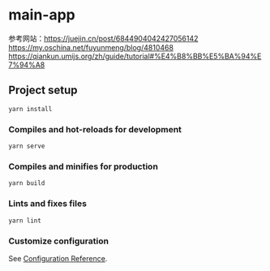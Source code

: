 # main-app
参考网站：https://juejin.cn/post/6844904042427056142
        https://my.oschina.net/fuyunmeng/blog/4810468
        https://qiankun.umijs.org/zh/guide/tutorial#%E4%B8%BB%E5%BA%94%E7%94%A8

## Project setup
```
yarn install
```

### Compiles and hot-reloads for development
```
yarn serve
```

### Compiles and minifies for production
```
yarn build
```

### Lints and fixes files
```
yarn lint
```

### Customize configuration
See [Configuration Reference](https://cli.vuejs.org/config/).
